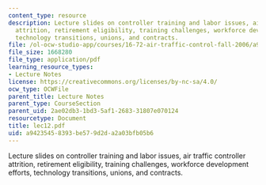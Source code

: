 ```yaml
---
content_type: resource
description: Lecture slides on controller training and labor issues, air traffic controller
  attrition, retirement eligibility, training challenges, workforce development efforts,
  technology transitions, unions, and contracts.
file: /ol-ocw-studio-app/courses/16-72-air-traffic-control-fall-2006/a94235458393be579d2da2a03bfb05b6_lec12.pdf
file_size: 1668280
file_type: application/pdf
learning_resource_types:
- Lecture Notes
license: https://creativecommons.org/licenses/by-nc-sa/4.0/
ocw_type: OCWFile
parent_title: Lecture Notes
parent_type: CourseSection
parent_uid: 2ae02db3-1bd3-5af1-2683-31807e070124
resourcetype: Document
title: lec12.pdf
uid: a9423545-8393-be57-9d2d-a2a03bfb05b6
---
```

Lecture slides on controller training and labor issues, air traffic controller attrition, retirement eligibility, training challenges, workforce development efforts, technology transitions, unions, and contracts.